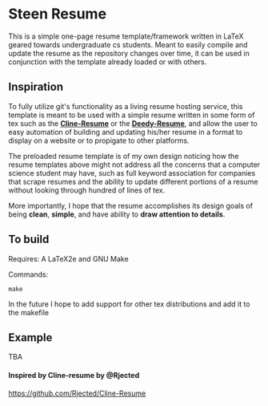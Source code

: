 # Steen Resume
This is a simple one-page resume template/framework written in LaTeX geared towards undergraduate cs students. Meant to easily compile and update the resume as the repository changes over time, it can be used in conjunction with the template already loaded or with others.

## Inspiration
To fully utilize git's functionality as a living resume hosting service, this template is meant to be used with a simple resume written in some form of tex such as the [**Cline-Resume**](https://github.com/Rjected/Cline-Resume) or the [**Deedy-Resume**](https://github.com/deedy/Deedy-Resume), and allow the user to easy automation of building and updating his/her resume in a format to display on a website or to propigate to other platforms. 

The preloaded resume template is of my own design noticing how the resume templates above might not address all the concerns that a computer science student may have, such as full keyword association for companies that scrape resumes and the ability to update different portions of a resume without looking through hundred of lines of tex. 

More importantly, I hope that the resume accomplishes its design goals of being **clean**, **simple**, and have ability to **draw attention to details**.

## To build
Requires: A LaTeX2e and GNU Make

Commands:

`make`

In the future I hope to add support for other tex distributions and add it to the makefile

## Example
TBA

#### Inspired by Cline-resume by @Rjected
https://github.com/Rjected/Cline-Resume
